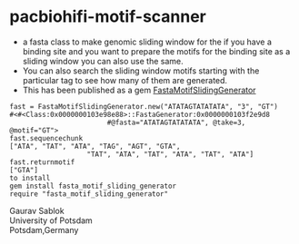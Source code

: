 # pacbiohifi-motif-scanner

- a fasta class to make genomic sliding window for the if you have a binding site and you want to prepare the motifs for the binding site as a sliding window you can also use the same.
- You can also search the sliding window motifs starting with the particular tag to see how many of them are generated.
- This has been published as a gem [FastaMotifSlidingGenerator](https://rubygems.org/gems/fasta_motif_sliding_generator/versions/0.0.1)

```
fast = FastaMotifSlidingGenerator.new("ATATAGTATATATA", "3", "GT")
#<#<Class:0x0000000103e98e88>::FastaGenerator:0x0000000103f2e9d8 
                        #@fasta="ATATAGTATATATA", @take=3, @motif="GT">
fast.sequencechunk
["ATA", "TAT", "ATA", "TAG", "AGT", "GTA", 
                   "TAT", "ATA", "TAT", "ATA", "TAT", "ATA"]
fast.returnmotif
["GTA"]
to install
gem install fasta_motif_sliding_generator
require "fasta_motif_sliding_generator"

```
Gaurav Sablok \
University of Potsdam \
Potsdam,Germany

